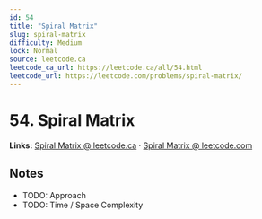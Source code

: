 ```yaml
--- 
id: 54
title: "Spiral Matrix"
slug: spiral-matrix
difficulty: Medium
lock: Normal
source: leetcode.ca
leetcode_ca_url: https://leetcode.ca/all/54.html
leetcode_url: https://leetcode.com/problems/spiral-matrix/
---
```


# 54. Spiral Matrix

**Links:** [Spiral Matrix @ leetcode.ca](https://leetcode.ca/all/54.html) · [Spiral Matrix @ leetcode.com](https://leetcode.com/problems/spiral-matrix/)

## Notes
- TODO: Approach
- TODO: Time / Space Complexity
